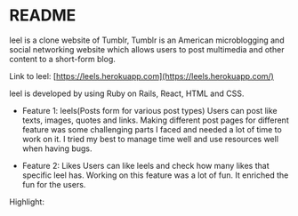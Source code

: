 # README

leel is a clone website of Tumblr, Tumblr is an American microblogging and social networking website which allows users to post multimedia and other content to a short-form blog.

Link to leel: [https://leels.herokuapp.com](https://leels.herokuapp.com/)

leel is developed by using Ruby on Rails, React, HTML and CSS.

* Feature 1: leels(Posts form for various post types)
  Users can post like texts, images, quotes and links. Making different post pages for different feature was some challenging parts I faced and needed a lot of time to work on it. I tried my best to manage time well and use resources well when having bugs.

* Feature 2: Likes
  Users can like leels and check how many likes that specific leel has. Working on this feature was a lot of fun. It enriched the fun for the users.

Highlight:


